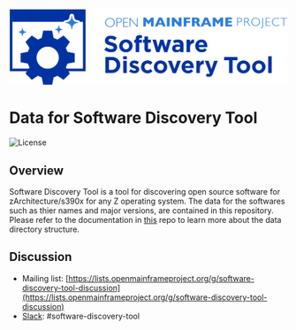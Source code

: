 ![](https://github.com/openmainframeproject/artwork/raw/master/projects/softwarediscoverytool/softwarediscoverytool-color.svg)

# Data for Software Discovery Tool
  
![License](https://img.shields.io/github/license/openmainframeproject/software-discovery-tool)

## Overview

Software Discovery Tool is a tool for discovering open source software for zArchitecture/s390x for any Z operating system. The data for the softwares such as thier names and major versions, are contained in this repository. Please refer to the documentation in [this](https://github.com/openmainframeproject/software-discovery-tool) repo to learn more about the data directory structure.

## Discussion

 - Mailing list: [https://lists.openmainframeproject.org/g/software-discovery-tool-discussion](https://lists.openmainframeproject.org/g/software-discovery-tool-discussion)
 - [Slack](https://slack.openmainframeproject.org/): #software-discovery-tool
